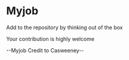 # Myjob


Add to the repository by thinking out of the box

Your contribution is highly welcome

--Myjob Credit to Casweeney--
